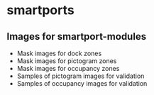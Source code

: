 # smartports

## Images for smartport-modules

- Mask images for dock zones
- Mask images for pictogram zones
- Mask images for occupancy zones
- Samples of pictogram images for validation
- Samples of occupancy images for validation

